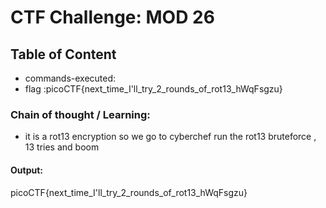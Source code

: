 # CTF Challenge: MOD 26

## Table of Content

- commands-executed:  
- flag :picoCTF{next_time_I'll_try_2_rounds_of_rot13_hWqFsgzu}


### Chain of thought / Learning:
- it is a rot13 encryption so we go to cyberchef run the rot13 bruteforce , 13 tries and boom


  
#### Output:
picoCTF{next_time_I'll_try_2_rounds_of_rot13_hWqFsgzu}
